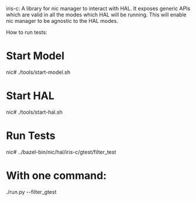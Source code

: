iris-c:
A library for nic manager to interact with HAL. It exposes generic APIs which are valid in all the modes which HAL will be running.
This will enable nic manager to be agnostic to the HAL modes.

How to run tests:
# Start Model
nic# ./tools/start-model.sh
# Start HAL
nic# ./tools/start-hal.sh
# Run Tests
nic# ../bazel-bin/nic/hal/iris-c/gtest/filter_test
# With one command:
./run.py --filter_gtest
